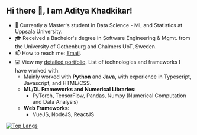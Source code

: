 ## Hi there 👋, I am Aditya Khadkikar!

- 🌱 Currently a Master's student in Data Science - ML and Statistics at Uppsala University.
- 🎓 Received a Bachelor's degree in Software Engineering & Mgmt. from the University of Gothenburg and Chalmers UoT, Sweden.
- 📫 How to reach me: [Email].
- 💻 View my <a href="https://adityak714.github.io/cv" target="_blank">detailed portfolio</a>. List of technologies and frameworks I have worked with:
  - Mainly worked with **Python** and **Java**, with experience in Typescript, Javascript, and HTML/CSS.
  - <strong>ML/DL Frameworks and Numerical Libraries:</strong>
    - PyTorch, TensorFlow, Pandas, Numpy (Numerical Computation and Data Analysis)
  - <strong>Web Frameworks:</strong>
    - VueJS, NodeJS, ReactJS

[![Top Langs](https://github-readme-stats.vercel.app/api/top-langs/?username=adityak714&exclude_repo=cpp-cyberphysical-steering-algo&layout=compact&card_width=1000px)](https://github.com/anuraghazra/github-readme-stats)

[Email]: mailto:email.empathy061@passinbox.com
